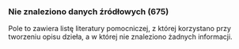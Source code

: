 ### Nie znaleziono danych źródłowych (675)
Pole to zawiera listę literatury pomocniczej, z której korzystano przy tworzeniu opisu dzieła, a w której nie znaleziono żadnych informacji.
